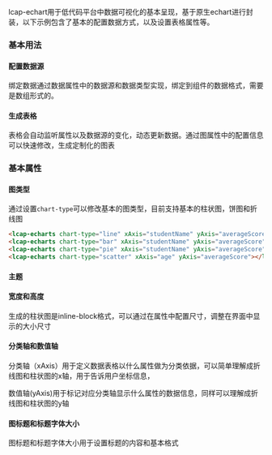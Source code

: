 lcap-echart用于低代码平台中数据可视化的基本呈现，基于原生echart进行封装，以下示例包含了基本的配置数据方式，以及设置表格属性等。
### 基本用法
#### 配置数据源
绑定数据通过数据属性中的数据源和数据类型实现，绑定到组件的数据格式，需要是数组形式的。
#### 生成表格
表格会自动监听属性以及数据源的变化，动态更新数据。通过图属性中的配置信息可以快速修改，生成定制化的图表

### 基本属性
#### 图类型
通过设置`chart-type`可以修改基本的图类型，目前支持基本的柱状图，饼图和折线图
``` html
<lcap-echarts chart-type="line" xAxis="studentName" yAxis="averageScore" border></lcap-echarts>
<lcap-echarts chart-type="bar" xAxis="studentName" yAxis="averageScore"></lcap-echarts>
<lcap-echarts chart-type="pie" xAxis="studentName" yAxis="averageScore"></lcap-echarts>
<lcap-echarts chart-type="scatter" xAxis="age" yAxis="averageScore"></lcap-echarts>
```
#### 主题


#### 宽度和高度
生成的柱状图是inline-block格式，可以通过在属性中配置尺寸，调整在界面中显示的大小尺寸
#### 分类轴和数值轴
分类轴（xAxis）用于定义数据表格以什么属性做为分类依据，可以简单理解成折线图和柱状图的x轴，用于告诉用户坐标信息，

数值轴(yAxis)用于标记对应分类轴显示什么属性的数据信息，同样可以理解成折线图和柱状图的y轴
#### 图标题和标题字体大小
图标题和标题字体大小用于设置标题的内容和基本格式


